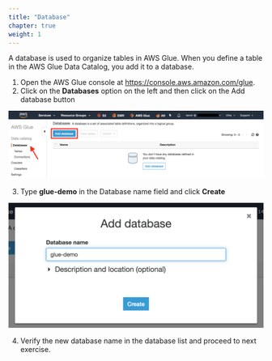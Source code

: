 ```yaml
---
title: "Database"
chapter: true
weight: 1
---
```


A database is used to organize tables in AWS Glue. When you define a table in the AWS Glue Data Catalog, you add it to a database.

1. Open the AWS Glue console at https://console.aws.amazon.com/glue.
2. Click on the **Databases** option on the left and then click on the Add database button

![gluedatabase1](/image/gluedatabase1.png)

3. Type **glue-demo** in the Database name field and click **Create**

![gluedatabase2](/image/gluedatabase2.png)

4. Verify the new database name in the database list and proceed to next exercise.